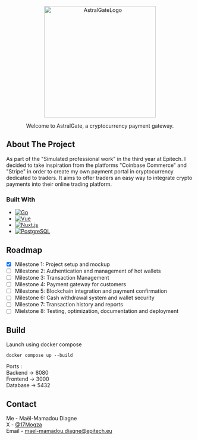 <div align="center"> 
<img src="https://github.com/user-attachments/assets/4ab1c526-5466-4af6-9753-91f52535dfaa" alt="AstralGateLogo" width="300" />

<p align="center"> Welcome to AstralGate, a cryptocurrency payment gateway. </p> </div>

## About The Project

As part of the "Simulated professional work" in the third year at Epitech. I decided to take inspiration from the platforms "Coinbase Commerce" and "Stripe" in order to create my own payment portal in cryptocurrency dedicated to traders. It aims to offer traders an easy way to integrate crypto payments into their online trading platform.

### Built With

* [![Go][Go]][Go-url]
* [![Vue][Vue.js]][Vue-url]
* [![Nuxt.js][Nuxt.js]][Nuxt-url]
* [![PostgreSQL][PostgreSQL]][PostgreSQL-url]

## Roadmap

- [x] Milestone 1: Project setup and mockup
- [ ] Milestone 2: Authentication and management of hot wallets
- [ ] Milestone 3: Transaction Management
- [ ] Milestone 4: Payment gateway for customers
- [ ] Milestone 5: Blockchain integration and payment confirmation
- [ ] Milestone 6: Cash withdrawal system and wallet security
- [ ] Milestone 7: Transaction history and reports
- [ ] Mielstone 8: Testing, optimization, documentation and deployment

## Build
Launch using docker compose

```shell
docker compose up --build 
```
Ports :  
Backend -> 8080  
Frontend -> 3000  
Database -> 5432  

## Contact

Me - Maël-Mamadou Diagne   
X - [@17Mogza](https://twitter.com/17mogza)   
Email - mael-mamadou.diagne@epitech.eu  

[Go]: https://img.shields.io/badge/Go-blue?style=for-the-badge&logo=go&logoColor=white
[Go-url]: https://golang.org/
[Vue.js]: https://img.shields.io/badge/Vue.js-35495E?style=for-the-badge&logo=vuedotjs&logoColor=4FC08D
[Vue-url]: https://vuejs.org/
[Nuxt.js]: https://img.shields.io/badge/Nuxt.js-green?style=for-the-badge&logo=nuxtdotjs&logoColor=white
[Nuxt-url]: https://nuxtjs.org/
[PostgreSQL]: https://img.shields.io/badge/PostgreSQL-blue?style=for-the-badge&logo=postgresql&logoColor=white
[PostgreSQL-url]: https://www.postgresql.org/
